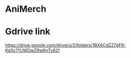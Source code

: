 # AniMerch

# Gdrive link

https://drive.google.com/drive/u/2/folders/1BX4CdZZ7gFR-Kd3yTfUWDwZ9wKnTy82f
